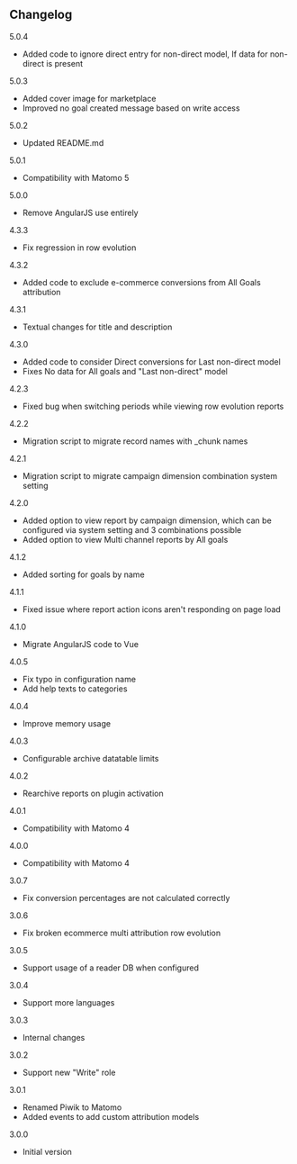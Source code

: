 ## Changelog

5.0.4
- Added code to ignore direct entry for non-direct model, If data for non-direct is present

5.0.3
- Added cover image for marketplace
- Improved no goal created message based on write access

5.0.2
- Updated README.md

5.0.1
- Compatibility with Matomo 5

5.0.0
- Remove AngularJS use entirely

4.3.3
- Fix regression in row evolution

4.3.2
- Added code to exclude e-commerce conversions from All Goals attribution

4.3.1
- Textual changes for title and description

4.3.0
- Added code to consider Direct conversions for Last non-direct model
- Fixes No data for All goals and "Last non-direct" model

4.2.3
- Fixed bug when switching periods while viewing row evolution reports

4.2.2
- Migration script to migrate record names with _chunk names

4.2.1
- Migration script to migrate campaign dimension combination system setting

4.2.0
- Added option to view report by campaign dimension, which can be configured via system setting and 3 combinations possible
- Added option to view Multi channel reports by All goals

4.1.2
- Added sorting for goals by name

4.1.1
- Fixed issue where report action icons aren't responding on page load

4.1.0
- Migrate AngularJS code to Vue

4.0.5
- Fix typo in configuration name
- Add help texts to categories

4.0.4
- Improve memory usage

4.0.3
- Configurable archive datatable limits

4.0.2
- Rearchive reports on plugin activation

4.0.1
- Compatibility with Matomo 4

4.0.0
- Compatibility with Matomo 4

3.0.7
- Fix conversion percentages are not calculated correctly

3.0.6
- Fix broken ecommerce multi attribution row evolution 

3.0.5
- Support usage of a reader DB when configured

3.0.4
- Support more languages

3.0.3
- Internal changes

3.0.2
- Support new "Write" role

3.0.1
- Renamed Piwik to Matomo
- Added events to add custom attribution models

3.0.0
- Initial version
